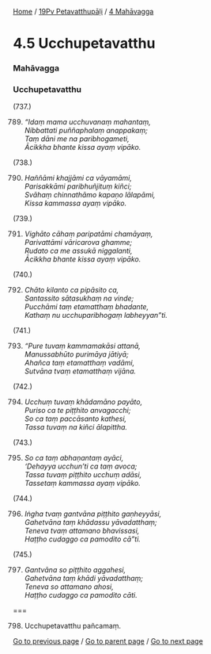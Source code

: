 
[Home](/) / [19Pv Petavatthupāḷi](/tipitaka/19Pv.md) / [4 Mahāvagga](/tipitaka/19Pv/4.md)

# 4.5 Ucchupetavatthu

### Mahāvagga

### Ucchupetavatthu

(737.)

789. _“Idaṃ mama ucchuvanaṃ mahantaṃ,_  
_Nibbattati puññaphalaṃ anappakaṃ;_  
_Taṃ dāni me na paribhogameti,_  
_Ācikkha bhante kissa ayaṃ vipāko._  


(738.)

790. _Haññāmi khajjāmi ca vāyamāmi,_  
_Parisakkāmi paribhuñjituṃ kiñci;_  
_Svāhaṃ chinnathāmo kapaṇo lālapāmi,_  
_Kissa kammassa ayaṃ vipāko._  


(739.)

791. _Vighāto cāhaṃ paripatāmi chamāyaṃ,_  
_Parivattāmi vāricarova ghamme;_  
_Rudato ca me assukā niggalanti,_  
_Ācikkha bhante kissa ayaṃ vipāko._  


(740.)

792. _Chāto kilanto ca pipāsito ca,_  
_Santassito sātasukhaṃ na vinde;_  
_Pucchāmi taṃ etamatthaṃ bhadante,_  
_Kathaṃ nu ucchuparibhogaṃ labheyyan”ti._  


(741.)

793. _“Pure tuvaṃ kammamakāsi attanā,_  
_Manussabhūto purimāya jātiyā;_  
_Ahañca taṃ etamatthaṃ vadāmi,_  
_Sutvāna tvaṃ etamatthaṃ vijāna._  


(742.)

794. _Ucchuṃ tuvaṃ khādamāno payāto,_  
_Puriso ca te piṭṭhito anvagacchi;_  
_So ca taṃ paccāsanto kathesi,_  
_Tassa tuvaṃ na kiñci ālapittha._  


(743.)

795. _So ca taṃ abhaṇantaṃ ayāci,_  
_‘Dehayya ucchun’ti ca taṃ avoca;_  
_Tassa tuvaṃ piṭṭhito ucchuṃ adāsi,_  
_Tassetaṃ kammassa ayaṃ vipāko._  


(744.)

796. _Iṅgha tvaṃ gantvāna piṭṭhito gaṇheyyāsi,_  
_Gahetvāna taṃ khādassu yāvadatthaṃ;_  
_Teneva tvaṃ attamano bhavissasi,_  
_Haṭṭho cudaggo ca pamodito cā”ti._  


(745.)

797. _Gantvāna so piṭṭhito aggahesi,_  
_Gahetvāna taṃ khādi yāvadatthaṃ;_  
_Teneva so attamano ahosi,_  
_Haṭṭho cudaggo ca pamodito cāti._  


===

798. Ucchupetavatthu pañcamaṃ.



[Go to previous page](/tipitaka/19Pv/4/4.4.md) / [Go to parent page](/tipitaka/19Pv/4.md) / [Go to next page](/tipitaka/19Pv/4/4.6.md)


